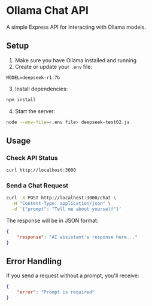 # Ollama Chat API

A simple Express API for interacting with Ollama models.

## Setup

1. Make sure you have Ollama installed and running
2. Create or update your `.env` file:
```plaintext
MODEL=deepseek-r1:7b
```
3. Install dependencies:
```bash
npm install
```
4. Start the server:
```bash
node --env-file=<.env file> deepseek-test02.js
```

## Usage

### Check API Status
```bash
curl http://localhost:3000
```

### Send a Chat Request
```bash
curl -X POST http://localhost:3000/chat \
  -H "Content-Type: application/json" \
  -d '{"prompt": "Tell me about yourself"}'
```

The response will be in JSON format:
```json
{
    "response": "AI assistant's response here..."
}
```

## Error Handling

If you send a request without a prompt, you'll receive:
```json
{
    "error": "Prompt is required"
}
```

